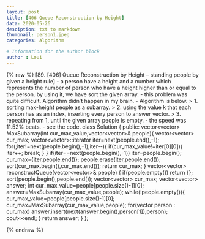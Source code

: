 ```yaml
---
layout: post
title: [406 Queue Reconstruction by Height]
data: 2020-05-26
desciption: txt to markdown
thumbnail: person1.jpeg
categories: Algorithm

# Information for the author block
author : Loui
---
```


{% raw %}
	﻿[89. [406] Queue Reconstruction by Height – standing people by given a height rule]
	- a person have a height and a number which represents the number of person who have a height higher than or equal to the person. by using it, we have sort the given array.
	- this problem was quite difficult. Algorithm didn’t happen in my brain.
	- Algorithm is below.
	> 1. sorting max-height people as a subarray.
	> 2. using the value k that each person has as an index, inserting every person to answer vector.
	> 3. repeating from 1, until the given array people is empty.
	- the speed was 11.52% beats.
	- see the code.
	class Solution {
	public:
	    vector<vector<int>> MaxSubarray(int cur_max_value,vector<vector<int>>& people){
	        vector<vector<int>> cur_max;
	        vector<vector<int>>::iterator iter=next(people.end(),-1);
	        for(;iter!=next(people.begin(),-1);iter--){
	                if(cur_max_value!=iter[0][0]){
	                    iter++;
	                    break;
	                }
	        }
	        if(iter==next(people.begin(),-1)) iter=people.begin();
	        cur_max={iter,people.end()};
	        people.erase(iter,people.end());
	        sort(cur_max.begin(),cur_max.end());
	        return cur_max;
	    }
	    vector<vector<int>> reconstructQueue(vector<vector<int>>& people) {
	        if(people.empty()) return {};
	        sort(people.begin(),people.end());
	        vector<vector<int>> cur_max;
	        vector<vector<int>> answer;
	        int cur_max_value=people[people.size()-1][0];    
	        answer=MaxSubarray(cur_max_value,people);
	        while(!people.empty()){
	            cur_max_value=people[people.size()-1][0];    
	            cur_max=MaxSubarray(cur_max_value,people);
	            for(vector<int> person : cur_max)
	                answer.insert(next(answer.begin(),person[1]),person);
	            cout<<endl;
	        }
	        return answer;
	    }
	};
	
	
{% endraw %}
